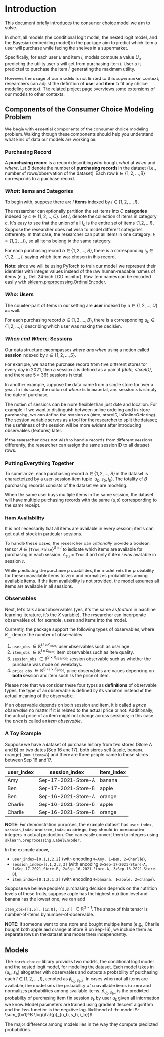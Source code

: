 # Introduction
This document briefly introduces the consumer choice model we aim to solve.

In short, all models (the conditional logit model, the nested logit model, and the Bayesian embedding model) in the package aim to predict which item a user will purchase while facing the shelves in a supermarket.

Specifically, for each user $u$ and item $i$, models compute a value $U_{ui}$ predicting the utility user $u$ will get from purchasing item $i$. User $u$ is predicted to purchase the item $i$, generating the maximum utility.

However, the usage of our models is not limited to this supermarket context; researchers can adjust the definition of **user** and **item** to fit any choice modeling context. The [related project](./projects.md) page overviews some extensions of our models to other contexts.

## Components of the Consumer Choice Modeling Problem
We begin with essential components of the consumer choice modeling problem. Walking through these components should help you understand what kind of data our models are working on.

### Purchasing Record
A **purchasing record** is a record describing *who* bought *what* at *when* and *where*.
Let $B$ denote the number of **purchasing records** in the dataset (i.e., number of rows/observation of the dataset). Each row $b \in \{1,2,\dots, B\}$ corresponds to a purchase record.

### *What*: Items and Categories
To begin with, suppose there are $I$ **items** indexed by $i \in \{1,2,\dots,I\}$.

The researcher can optionally partition the set items into $C$ **categories** indexed by $c \in \{1,2,\dots,C\}$. Let $I_c$ denote the collection of items in category $c$. It's easy to see that the union of all $I_c$ is the entire set of items $\{1, 2, \dots I\}$.
Suppose the researcher does not wish to model different categories differently. In that case, the researcher can put all items in one category: $I_1 = \{1, 2, \dots I\}$, so all items belong to the same category.

For each purchasing record $b \in \{1,2,\dots, B\}$, there is a corresponding $i_b \in \{1,2,\dots,I\}$ saying which item was chosen in this record.

**Note**: since we will be using PyTorch to train our model, we represent their identities with integer values instead of the raw human-readable names of items (e.g., Dell 24-inch LCD monitor).
Raw item names can be encoded easily with [sklearn.preprocessing.OrdinalEncoder](https://scikit-learn.org/stable/modules/generated/sklearn.preprocessing.OrdinalEncoder.html).

### *Who*: Users
The counter-part of items in our setting are **user** indexed by $u \in \{1,2,\dots,U\}$ as well.

For each purchasing record $b \in \{1,2,\dots, B\}$, there is a corresponding $u_b \in \{1,2,\dots,I\}$ describing which user was making the decision.

### *When and Where*: Sessions
Our data structure encompasses *where and when* using a notion called **session** indexed by $s \in \{1,2,\dots, S\}$.

For example, we had the purchase record from five different stores for every day in 2021, then a session $s$ is defined as a pair of *(date, storeID)*, and there are $5 \times 365$ sessions in total.

In another example, suppose the data came from a single store for over a year. In this case, the notion of *where* is immaterial, and session $s$ is simply the date of purchase.

The notion of sessions can be more flexible than just date and location. For example, if we want to distinguish between online ordering and in-store purchasing, we can define the session as (date, storeID, IsOnlineOrdering).
The session variable serves as a tool for the researcher to split the dataset; the usefulness of the session will be more evident after introducing observables (features) later.

If the researcher does not wish to handle records from different sessions differently, the researcher can assign the same session ID to all dataset rows.

### Putting Everything Together
To summarize, each purchasing record $b \in \{1, 2, \dots, B\}$ in the dataset is characterized by a user-session-item tuple $(u_b, s_b, i_b)$. The totality of $B$ purchasing records consists of the dataset we are modeling.

When the same user buys multiple items in the same session, the dataset will have multiple purchasing records with the same $(u, s)$ corresponding to the same receipt.

### Item Availability
It is not necessarily that all items are available in every session; items can get out of stock in particular sessions.

To handle these cases, the researcher can *optionally* provide a boolean tensor $A \in \{\texttt{True}, \texttt{False}\}^{S\times I}$ to indicate which items are available for purchasing in each session. $A_{s, i} = \texttt{True}$ if and only if item $i$ was available in session $s$.

While predicting the purchase probabilities, the model sets the probability for these unavailable items to zero and normalizes probabilities among available items.
If the item availability is not provided, the model assumes all items are available in all sessions.

### Observables
Next, let's talk about observables (yes, it's the same as *feature* in machine learning literature, it's the $X$ variable).
The researcher can incorporate observables of, for example, users and items into the model.

Currently, the package support the following types of observables, where $K_{...}$ denote the number of observables.

1. `user_obs` $\in \mathbb{R}^{U\times K_{user}}$: user observables such as user age.
2. `item_obs` $\in \mathbb{R}^{I\times K_{item}}$: item observables such as item quality.
3. `session_obs` $\in \mathbb{R}^{S \times K_{session}}$: session observable such as whether the purchase was made on weekdays.
4. `price_obs` $\in \mathbb{R}^{S \times I \times K_{price}}$, price observables are values depending on **both** session and item such as the price of item.

Please note that we consider these four types as **definitions** of observable types, the type of an observable is defined by its variation instead of the actual meaning of the observable.

If an observable depends on both session and item, it is called a *price observable* no matter if it is related to the actual price or not. Additionally, the actual price of an item might not change across sessions; in this case the *price* is called an *item observable*.

### A Toy Example
Suppose we have a dataset of purchase history from two stores (Store A and B) on two dates (Sep 16 and 17), both stores sell {apple, banana, orange} (`num_items=3`) and there are three people came to those stores between Sep 16 and 17.

| user_index | session_index       | item_index  |
| ---------- | ------------------- | ------ |
| Amy        | Sep-17-2021-Store-A | banana |
| Ben        | Sep-17-2021-Store-B | apple  |
| Ben        | Sep-16-2021-Store-A | orange |
| Charlie    | Sep-16-2021-Store-B | apple  |
| Charlie    | Sep-16-2021-Store-B | orange |

**NOTE**: For demonstration purposes, the example dataset has `user_index`, `session_index` and `item_index` as strings, they should be consecutive integers in actual production. One can easily convert them to integers using `sklearn.preprocessing.LabelEncoder`.

In the example above,
- `user_index=[0,1,1,2,2]` (with encoding `0=Amy, 1=Ben, 2=Charlie`),
- `session_index=[0,1,2,3,3]` (with encoding `0=Sep-17-2021-Store-A, 1=Sep-17-2021-Store-B, 2=Sep-16-2021-Store-A, 3=Sep-16-2021-Store-B`),
- `item_index=[0,1,2,1,2]` (with encoding `0=banana, 1=apple, 2=orange`).

Suppose we believe people's purchasing decision depends on the nutrition levels of these fruits; suppose apple has the highest nutrition level and banana has the lowest one, we can add

`item_obs=[[1.5], [12.0], [3.3]]` $\in \mathbb{R}^{3\times 1}$. The shape of this tensor is number-of-items by number-of-observable.


**NOTE**: If someone went to one store and bought multiple items (e.g., Charlie bought both apple and orange at Store B on Sep-16), we include them as separate rows in the dataset and model them independently.

## Models
The `torch-choice` library provides two models, the conditional logit model and the nested logit model, for modeling the dataset. Each model takes in $(u_b, s_b)$ altogether with observables and outputs a probability of purchasing each $\tilde{i} \in \{1, 2, \dots, I\}$, denoted as $\hat{p}_{u_b, s_b, \tilde{i}}$. In cases when not all items are available, the model sets the probability of unavailable items to zero and normalizes probabilities among available items. $\hat{p}_{u_b, s_b, \tilde{i}}$ is the predicted probability of purchasing item $\tilde{i}$ in session $s_b$ by user $u_b$ given all information we know. Model parameters are trained using gradient descent algorithm and the loss function is the negative log-likelihood of the model $-\sum_{b=1}^B \log(\hat{p}_{u_b, s_b, i_b})$.

The major difference among models lies in the way they compute predicted probabilities.